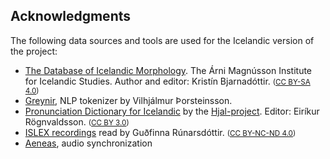 ## Acknowledgments

The following data sources and tools are used for the Icelandic version of the project:

- [The Database of Icelandic Morphology](https://bin.arnastofnun.is/DMII/LTdata/k-format/). The Árni Magnússon Institute for Icelandic Studies. Author and editor: Kristín Bjarnadóttir. <small>([CC BY-SA 4.0](https://creativecommons.org/licenses/by-sa/4.0/))</small>
- [Greynir](https://greynir.is/analysis), NLP tokenizer by Vilhjálmur Þorsteinsson.
- [Pronunciation Dictionary for Icelandic](https://github.com/ylhyra/icelandic-pronunciation-dataset) by the [Hjal-project](http://www.malfong.is/index.php?pg=framburdur&lang=en). Editor: Eiríkur Rögnvaldsson. <small>([CC BY 3.0](https://creativecommons.org/licenses/by/3.0/))</small>
- [ISLEX recordings](http://malfong.is/?pg=islexrecordings&lang=en) read by Guðfinna Rúnarsdóttir. <small>([CC BY-NC-ND 4.0](https://creativecommons.org/licenses/by-nc-nd/4.0/))</small>
- [Aeneas](https://github.com/readbeyond/aeneas/), audio synchronization

